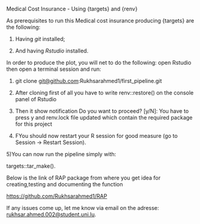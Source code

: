 Medical Cost Insurance - Using {targets} and {renv}


As prerequisites to run this Medical cost insurance producing {targets} are the following:

1) Having *git* installed;

2) And having *Rstudio* installed.

In order to produce the plot, you will net to do the following: open Rstudio then open a terminal session  and run:

1) git clone git@github.com:Rukhsarahmed1/first_pipeline.git

2) After cloning first of all you have to write renv::restore() on the console panel of Rstudio

3) Then it show notification   Do you want to proceed? [y/N]: You have to press y and renv.lock file updated which contain the required package for this project

4) FYou should now restart your R session for good measure (go to Session -> Restart Session).

5)You can now run the pipeline simply with:


targets::tar_make().



Below is  the link of RAP package from where you get idea for creating,testing and documenting the function 

https://github.com/Rukhsarahmed1/RAP


If any issues come up, let me know via email on the adresse: rukhsar.ahmed.002@student.uni.lu.

